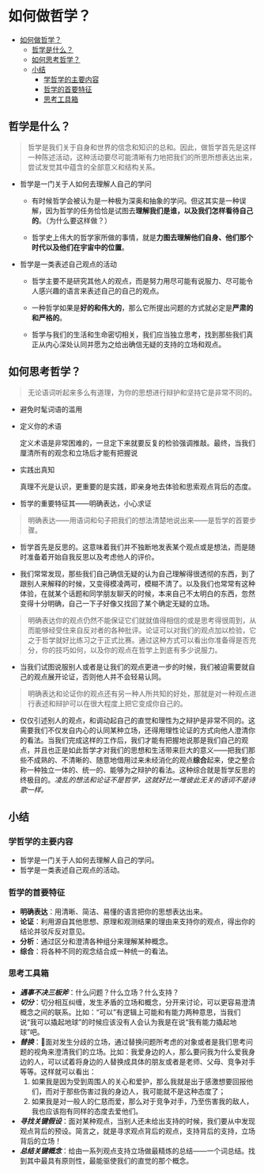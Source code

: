 # 如何做哲学？

- [如何做哲学？](#如何做哲学)
  - [哲学是什么？](#哲学是什么)
  - [如何思考哲学？](#如何思考哲学)
  - [小结](#小结)
    - [学哲学的主要内容](#学哲学的主要内容)
    - [哲学的首要特征](#哲学的首要特征)
    - [思考工具箱](#思考工具箱)

## 哲学是什么？

> 哲学是我们关于自身和世界的信念和知识的总和。因此，做哲学首先是这样一种陈述活动，这种活动要尽可能清晰有力地把我们的所思所想表达出来，尝试发觉其中蕴含的全部意义和结构关系。

- 哲学是一门关于人如何去理解人自己的学问

  - 有时候哲学会被认为是一种极为深奥和抽象的学问。但这其实是一种误解，因为哲学的任务恰恰是试图去**理解我们是谁，以及我们怎样看待自己的**。（为什么要这样做？）

  - 哲学史上伟大的哲学家所做的事情，就是**力图去理解他们自身、他们那个时代以及他们在宇宙中的位置**。

- 哲学是一类表述自己观点的活动

  - 哲学主要不是研究其他人的观点，而是努力用尽可能有说服力、尽可能令人感兴趣的语言来表述自己的自己的观点。

  - 一种哲学如果是**好的和伟大的**，那么它所提出问题的方式就必定是**严肃的和严格的**。

  - 哲学与我们的生活和生命密切相关，我们应当独立思考，找到那些我们真正从内心深处认同并愿为之给出确信无疑的支持的立场和观点。

## 如何思考哲学？

> 无论语词听起来多么有道理，为你的思想进行辩护和坚持它是非常不同的。

- 避免时髦词语的滥用

- 定义你的术语

  定义术语是非常困难的，一旦定下来就要反复的检验强调推敲。最终，当我们厘清所有的观念和立场后才能有把握说

- 实践出真知

  真理不光是认识，更重要的是实践，即亲身地去体验和思索观点背后的态度。

- 哲学的重要特征其——明确表达，小心求证

> 明确表达——用语词和句子把我们的想法清楚地说出来——是哲学的首要步骤。

- 哲学首先是反思的。这意味着我们并不独断地发表某个观点或是想法，而是随时准备着开始自我反思以及考虑他人的评价。

- 我们常常发现，那些我们自己确信无疑的认为自己理解得很透彻的东西，到了跟别人来解释的时候，又变得模凌两可，模糊不清了。以及我们也常常有这种体验，在就某个话题和同学朋友聊天的时候，本来自己不太明白的东西，忽然变得十分明确，自己一下子好像又找回了某个确定无疑的立场。

> 明确表达你的观点仍然不能保证它们就就值得相信的或是思考得很周到，从而能够经受住来自反对者的各种批评。论证可以对我们的观点加以检验，它之于哲学就好比练习之于正式比赛。通过这种方式可以看出你准备得是否充分，你的技巧如何，以及你的观点在哲学上到底有多少说服力。

- 当我们试图说服别人或者是让我们的观点更进一步的时候，我们被迫需要就自己的观点展开论证，否则他人并不会轻易认同。

> 明确表达和论证你的观点还有另一种人所共知的好处，那就是对一种观点进行表述和辩护可以在很大程度上把它变成你自己的。

- 仅仅引述别人的观点，和调动起自己的直觉和理性为之辩护是非常不同的。这需要我们不仅发自内心的认同某种立场，还得用理性论证的方式向他人澄清你的看法。当我们完成这样的工作后，我们才能有把握地说那是我们自己的观点，并且也正是如此哲学才对我们的思想和生活带来巨大的意义——把我们那些不成熟的、不清晰的、随意地借用过来未经消化的观点**综合**起来，使之整合称一种独立一体的、统一的、能够为之辩护的看法。这种综合就是哲学反思的终极目的。*凌乱的想法和论证不是哲学，这就好比一堆彼此无关的语词不是诗歌一样。*

## 小结

### 学哲学的主要内容

- 哲学是一门关于人如何去理解人自己的学问。
- 哲学是一类表述自己观点的活动。

### 哲学的首要特征

- **明确表达**：用清晰、简洁、易懂的语言把你的思想表达出来。
- **论证**：利用源自其他思想、原理和观测结果的理由来支持你的观点，得出你的结论并驳斥反对意见。
- **分析**：通过区分和澄清各种组分来理解某种概念。
- **综合**：将各种不同的观念结合成一种统一的看法。

### 思考工具箱

- ***遇事不决三板斧***：什么问题？什么立场？什么支持？
- ***切分***：切分相互纠缠，发生矛盾的立场和概念，分开来讨论，可以更容易澄清概念之间的联系。比如：“可以”有逻辑上可能和有能力两种意思，当我们说“我可以撬起地球”的时候应该没有人会认为我是在说“我有能力撬起地球”吧。
- ***替换***：面对发生分歧的立场，通过替换问题所考虑的对象或者是我们思考问题的视角来澄清我们的立场。比如：我爱身边的人，那么要问我为什么爱我身边的人，可以试着将身边的人替换成具体的朋友或者是老师、父母、竞争对手等等。这样就可以看出：
  1. 如果我是因为受到周围人的关心和爱护，那么我就是出于感激想要回报他们，而对于那些伤害过我的身边人，我可能就不是这种态度了；
  2. 如果我是对一般人的仁慈而爱，那么对于竞争对手，乃至伤害我的敌人，我也应该抱有同样的态度去爱他们。
- ***寻找关键假设***：面对某种观点，当别人还未给出支持的时候，我们要从中发现观点背后的预设。简言之，就是寻求观点背后的观点，支持背后的支持，立场背后的立场！
- ***总结关键概念***：给由一系列观点支持立场做最精炼的总结——一个词总结。找到其中最具有原则性，最能驱使我们的直觉的那个概念。
